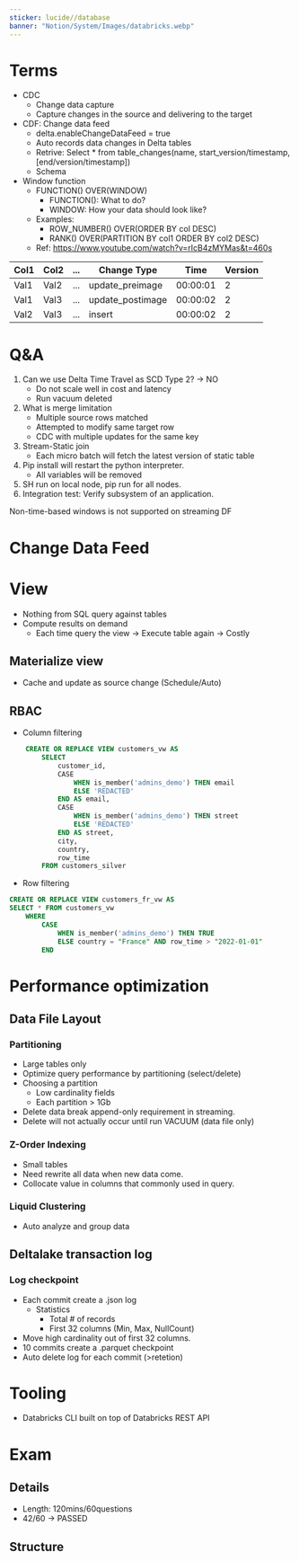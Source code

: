 ```yaml
---
sticker: lucide//database
banner: "Notion/System/Images/databricks.webp"
---
```

# Terms
* CDC
	* Change data capture
	* Capture changes in the source and delivering to the target
* CDF: Change data feed
	* delta.enableChangeDataFeed = true
	* Auto records data changes in Delta tables
	* Retrive: Select * from table_changes(name, start_version/timestamp, [end/version/timestamp])
	* Schema
* Window function
	* FUNCTION() OVER(WINDOW)
		* FUNCTION(): What to do?
		* WINDOW: How your data should look like?
	* Examples:
		* ROW_NUMBER() OVER(ORDER BY col DESC)
		* RANK() OVER(PARTITION BY col1 ORDER BY col2 DESC)
	* Ref: https://www.youtube.com/watch?v=rIcB4zMYMas&t=460s

| Col1 | Col2 | ... | Change Type      | Time     | Version |
| ---- | ---- | --- | ---------------- | -------- | ------- |
| Val1 | Val2 | ... | update_preimage  | 00:00:01 | 2       |
| Val1 | Val3 | ... | update_postimage | 00:00:02 | 2       |
| Val2 | Val3 | ... | insert           | 00:00:02 | 2       |

# Q&A
1. Can we use Delta Time Travel as SCD Type 2? -> NO
	* Do not scale well in cost and latency
	- Run vacuum deleted
2. What is merge limitation
	* Multiple source rows matched
	- Attempted to modify same target row
	- CDC with multiple updates for the same key
3. Stream-Static join
	* Each micro batch will fetch the latest version of static table
4. Pip install will restart the python interpreter.
	* All variables will be removed
5. SH run on local node, pip run for all nodes.
6. Integration test: Verify subsystem of an application.

Non-time-based windows is not supported on streaming DF

# Change Data Feed
# View
* Nothing from SQL query against tables
* Compute results on demand
	* Each time query the view -> Execute table again -> Costly
## Materialize view
* Cache and update as source change (Schedule/Auto)
## RBAC
* Column filtering
```sql
	CREATE OR REPLACE VIEW customers_vw AS
		SELECT
			customer_id,
			CASE 
				WHEN is_member('admins_demo') THEN email
				ELSE 'REDACTED'
			END AS email,
			CASE 
				WHEN is_member('admins_demo') THEN street
				ELSE 'REDACTED'
			END AS street,
			city,
			country,
			row_time
		FROM customers_silver
```
* Row filtering
```SQL
CREATE OR REPLACE VIEW customers_fr_vw AS
SELECT * FROM customers_vw
	WHERE
		CASE
			WHEN is_member('admins_demo') THEN TRUE
			ELSE country = "France" AND row_time > "2022-01-01"
		END
```
# Performance optimization

## Data File Layout
### Partitioning
* Large tables only
* Optimize query performance by partitioning (select/delete)
* Choosing a partition
	* Low cardinality fields
	* Each partition > 1Gb
* Delete data break append-only requirement in streaming.
* Delete will not actually occur until run VACUUM (data file only)
### Z-Order Indexing
* Small tables
* Need rewrite all data when new data come.
* Collocate value in columns that commonly used in query.
### Liquid Clustering
* Auto analyze and group data
## Deltalake transaction log
### Log checkpoint
* Each commit create a .json log
	* Statistics
		* Total # of records
		* First 32 columns (Min, Max, NullCount)
* Move high cardinality out of first 32 columns.
* 10 commits create a .parquet checkpoint
* Auto delete log for each commit (>retetion)
# Tooling
* Databricks CLI built on top of Databricks REST API

# Exam
## Details
* Length: 120mins/60questions
* 42/60 -> PASSED
## Structure